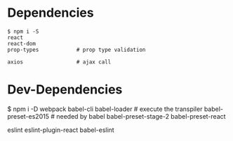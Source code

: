 # Dependencies
    $ npm i -S 
    react
    react-dom
    prop-types            # prop type validation

    axios                 # ajax call

# Dev-Dependencies
   $ npm i -D
   webpack
   babel-cli
   babel-loader            # execute the transpiler
   babel-preset-es2015     # needed by babel
   babel-preset-stage-2
   babel-preset-react

   eslint
   eslint-plugin-react
   babel-eslint
